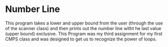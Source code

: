 # Number Line

This program takes a lower and upper bound from the user (through the use of the scanner class) and then prints out the number line witht he last value (upper bound) exclusive. This Program was my third assignment for my first CMPS class and was designed to get us to recognize the power of loops.
